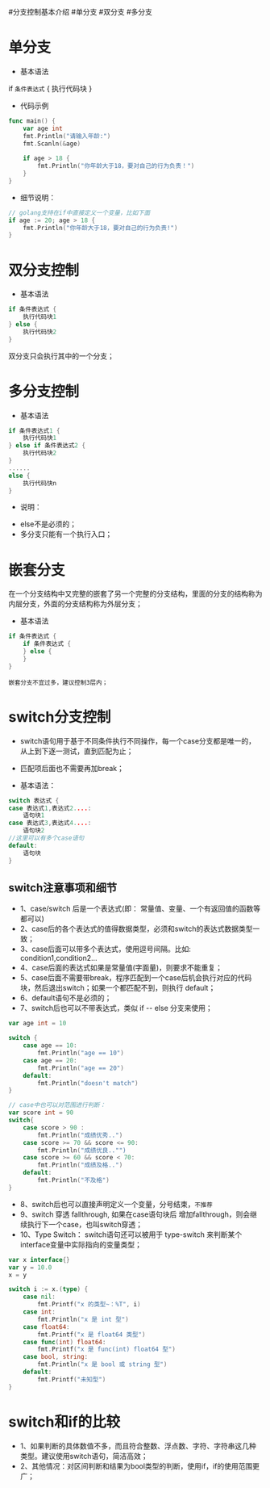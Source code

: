 #分支控制基本介绍
#单分支
#双分支
#多分支

# 单分支

* 基本语法

if `条件表达式` {
	执行代码块
}

* 代码示例

```go
func main() {
	var age int
	fmt.Println("请输入年龄:")
	fmt.Scanln(&age)
	
	if age > 18 {
		fmt.Println("你年龄大于18，要对自己的行为负责！")
	}
}

```

* 细节说明：

```go
// golang支持在if中直接定义一个变量，比如下面
if age := 20; age > 18 {
	fmt.Println("你年龄大于18，要对自己的行为负责!")
}

```

# 双分支控制

* 基本语法

```go
if 条件表达式 {
	执行代码块1
} else {
	执行代码快2
}
```

双分支只会执行其中的一个分支；

# 多分支控制

* 基本语法

```go
if 条件表达式1 {
	执行代码快1
} else if 条件表达式2 {
	执行代码块2
}
......
else {
	执行代码快n
}

```

* 说明：
 - else不是必须的；
 - 多分支只能有一个执行入口；

# 嵌套分支

在一个分支结构中又完整的嵌套了另一个完整的分支结构，里面的分支的结构称为内层分支，外面的分支结构称为外层分支；

* 基本语法

```go
if 条件表达式 {
	if 条件表达式 {
	} else {
	}
}
```

`嵌套分支不宜过多，建议控制3层内；`

# switch分支控制

* switch语句用于基于不同条件执行不同操作，每一个case分支都是唯一的，从上到下逐一测试，直到匹配为止；
* 匹配项后面也不需要再加break；

* 基本语法：

```go
switch 表达式 {
case 表达式1,表达式2....:
	语句块1
case 表达式3,表达式4....:
	语句块2
//这里可以有多个case语句
default:
	语句块
}
```

## switch注意事项和细节

* 1、case/switch 后是一个表达式(即： 常量值、变量、一个有返回值的函数等都可以)
* 2、case后的各个表达式的值得数据类型，必须和switch的表达式数据类型一致；
* 3、case后面可以带多个表达式，使用逗号间隔。比如: condition1,condition2...
* 4、case后面的表达式如果是常量值(字面量)，则要求不能重复；
* 5、case后面不需要带break，程序匹配到一个case后机会执行对应的代码块，然后退出switch；如果一个都匹配不到，则执行 default；
* 6、default语句不是必须的；
* 7、switch后也可以不带表达式，类似 if -- else 分支来使用；

```go
var age int = 10

switch {
	case age == 10:
		fmt.Println("age == 10")
	case age == 20:
		fmt.Println("age == 20")
	default:
		fmt.Println("doesn't match")
}

// case中也可以对范围进行判断：
var score int = 90
switch{
	case score > 90 :
		fmt.Println("成绩优秀..")
	case score >= 70 && score <= 90:
		fmt.Println("成绩优良.."")
	case score >= 60 && score < 70:
		fmt.Println("成绩及格..")
	default:
		fmt.Println("不及格")
}

```


* 8、switch后也可以直接声明定义一个变量，分号结束，`不推荐`
* 9、switch 穿透 fallthrough, 如果在case语句块后 增加fallthrough，则会继续执行下一个case，也叫switch穿透；
* 10、Type Switch： switch语句还可以被用于 type-switch 来判断某个 interface变量中实际指向的变量类型；

```go
var x interface{}
var y = 10.0
x = y

switch i := x.(type) {
	case nil:
		fmt.Printf("x 的类型~：%T", i)
	case int:
		fmt.Println("x 是 int 型")
	case float64:
		fmt.Printf("x 是 float64 类型")
	case func(int) float64:
		fmt.Printf("x 是 func(int) float64 型")
	case bool, string:
		fmt.Println("x 是 bool 或 string 型")
	default:
		fmt.Printf("未知型")
}
```


# switch和if的比较

* 1、如果判断的具体数值不多，而且符合整数、浮点数、字符、字符串这几种类型。建议使用switch语句，简洁高效；
* 2、其他情况：对区间判断和结果为bool类型的判断，使用if，if的使用范围更广；

